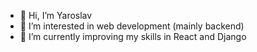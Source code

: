 - 👋 Hi, I’m Yaroslav
- 👀 I’m interested in web development (mainly backend)
- 🌱 I’m currently improving my skills in React and Django


<!---
- 💞️ I’m looking to collaborate on ...
- 📫 How to reach me ...
yaroslav-maksymiv/yaroslav-maksymiv is a ✨ special ✨ repository because its `README.md` (this file) appears on your GitHub profile.
You can click the Preview link to take a look at your changes.
--->
